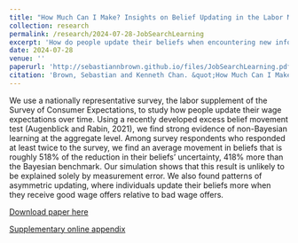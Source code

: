 ```yaml
---
title: "How Much Can I Make? Insights on Belief Updating in the Labor Market (with Kenneth Chan)"
collection: research
permalink: /research/2024-07-28-JobSearchLearning
excerpt: 'How do people update their beliefs when encountering new information about labor market opportunities? We analyze data from a recent government survey (the Survey of Consumer Expectations) and find strong evidence of non-Bayesian learning at the aggregate level.'
date: 2024-07-28
venue: ''
paperurl: 'http://sebastiannbrown.github.io/files/JobSearchLearning.pdf'
citation: 'Brown, Sebastian and Kenneth Chan. &quot;How Much Can I Make? Insights on Belief Updating in the Labor Market.&quot; Working Paper, 2025.'
---
```


We use a nationally representative survey, the labor supplement of the Survey of
Consumer Expectations, to study how people update their wage expectations over time.
Using a recently developed excess belief movement test (Augenblick and Rabin, 2021),
we find strong evidence of non-Bayesian learning at the aggregate level.
Among survey respondents who responded at least twice to the survey,
we find an average movement in beliefs that is roughly 518% of the reduction in their
beliefs’ uncertainty, 418% more than the Bayesian benchmark. Our simulation shows that
this result is unlikely to be explained solely by measurement error. We also found
patterns of asymmetric updating, where individuals update their beliefs more when
they receive good wage offers relative to bad wage offers.


[Download paper here](http://sebastiannbrown.github.io/files/JobSearchLearning.pdf)

[Supplementary online appendix](http://sebastiannbrown.github.io/files/JobSearchLearningAppendix.pdf)

<!---Recommended citation: Your Name, You. (2009). "Paper Title Number 1." <i>Journal 1</i>. 1(1).--->